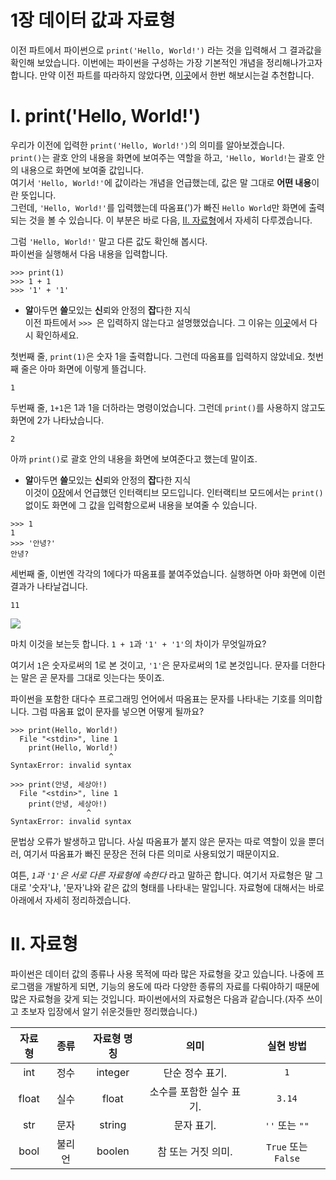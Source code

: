 1장 데이터 값과 자료형
====

이전 파트에서 파이썬으로 ```print('Hello, World!')``` 라는 것을 입력해서 그 결과값을 확인해 보았습니다. 이번에는 파이썬을 구성하는 가장 기본적인 개념을 정리해나가고자 합니다. 만약 이전 파트를 따라하지 않았다면, [이곳](./0.md)에서 한번 해보시는걸 추천합니다.  

# I. print('Hello, World!')
우리가 이전에 입력한 ```print('Hello, World!')```의 의미를 알아보겠습니다.  
```print()```는 괄호 안의 내용을 화면에 보여주는 역할을 하고, ```'Hello, World!```는 괄호 안의 내용으로 화면에 보여줄 값입니다.  
여기서 ```'Hello, World!'```에 값이라는 개념을 언급했는데, 값은 말 그대로 **어떤 내용**이란 뜻입니다.  
그런데, ```'Hello, World!'```를 입력했는데 따옴표(')가 빠진 ```Hello World```만 화면에 출력되는 것을 볼 수 있습니다. 이 부분은 바로 다음, [II. 자료형](#ii-자료형)에서 자세히 다루겠습니다.  

그럼 ```'Hello, World!'``` 말고 다른 값도 확인해 봅시다.  
파이썬을 실행해서 다음 내용을 입력합니다.  

```
>>> print(1)
>>> 1 + 1
>>> '1' + '1'
```

 * **알**아두면 **쓸**모있는 **신**뢰와 안정의 **잡**다한 지식  
이전 파트에서 ```>>> ```은 입력하지 않는다고 설명했었습니다. 그 이유는 [이곳](./0.md#ii-안녕-세상아)에서 다시 확인하세요.

첫번째 줄, ```print(1)```은 숫자 1을 출력합니다. 그런데 따옴표를 입력하지 않았네요. 첫번째 줄은 아마 화면에 이렇게 뜰겁니다.
```
1
```

두번째 줄, ```1+1```은 1과 1을 더하라는 명령이었습니다. 그런데 ```print()```를 사용하지 않고도 화면에 2가 나타났습니다. 
```
2
```
아까 ```print()```로 괄호 안의 내용을 화면에 보여준다고 했는데 말이죠.

 * **알**아두면 **쓸**모있는 **신**뢰와 안정의 **잡**다한 지식  
이것이 [0장](./0.md)에서 언급했던 인터랙티브 모드입니다. 인터랙티브 모드에서는 ```print()``` 없이도 화면에 그 값을 입력함으로써 내용을 보여줄 수 있습니다.
```
>>> 1
1
>>> '안녕?'
안녕?
```

세번째 줄, 이번엔 각각의 1에다가 따옴표를 붙여주었습니다. 실행하면 아마 화면에 이런 결과가 나타날겁니다.
```
11
```

![](./assets/1/1.png)  

마치 이것을 보는듯 합니다. ```1 + 1```과 ```'1' + '1'```의 차이가 무엇일까요?  

여기서 `1`은 숫자로써의 1로 본 것이고, `'1'`은 문자로써의 1로 본것입니다. 문자를 더한다는 말은 곧 문자를 그대로 잇는다는 뜻이죠.  

파이썬을 포함한 대다수 프로그래밍 언어에서 따옴표는 문자를 나타내는 기호를 의미합니다. 그럼 따옴표 없이 문자를 넣으면 어떻게 될까요?  
```
>>> print(Hello, World!)
  File "<stdin>", line 1
    print(Hello, World!)
                      ^
SyntaxError: invalid syntax
```
```
>>> print(안녕, 세상아!)
  File "<stdin>", line 1
    print(안녕, 세상아!)
                 ^
SyntaxError: invalid syntax
```
문법상 오류가 발생하고 맙니다. 사실 따옴표가 붙지 않은 문자는 따로 역할이 있을 뿐더러, 여기서 따옴표가 빠진 문장은 전혀 다른 의미로 사용되었기 때문이지요.


여튼, _```1```과 ```'1'```은 서로 다른 자료형에 속한다_ 라고 말하곤 합니다. 여기서 자료형은 말 그대로 '숫자'냐, '문자'냐와 같은 값의 형태를 나타내는 말입니다. 자료형에 대해서는 바로 아래에서 자세히 정리하겠습니다.

# II. 자료형
파이썬은 데이터 값의 종류나 사용 목적에 따라 많은 자료형을 갖고 있습니다. 나중에 프로그램을 개발하게 되면, 기능의 용도에 따라 다양한 종류의 자료를 다뤄야하기 때문에 많은 자료형을 갖게 되는 것입니다. 파이썬에서의 자료형은 다음과 같습니다.(자주 쓰이고 초보자 입장에서 알기 쉬운것들만 정리했습니다.)

| 자료형 | 종류 | 자료형 명칭 | 의미 | 실현 방법 |
|:-----:|:-----:|:-----:|:-----:|:-----:|
| int | 정수 | integer | 단순 정수 표기. | ```1``` |
| float | 실수 | float | 소수를 포함한 실수 표기. | ```3.14``` |
| str | 문자 | string | 문자 표기. | ```''``` 또는 ```""``` |
| bool | 불리언 | boolen | 참 또는 거짓 의미. | ```True``` 또는 ```False``` |
